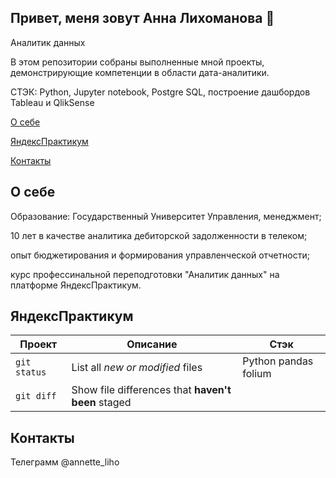 ## Привет, меня зовут Анна Лихоманова 👋
Аналитик данных

В этом репозитории собраны выполненные мной проекты, демонстрирующие компетенции в области дата-аналитики.

СТЭК: Python, Jupyter notebook, Postgre SQL, построение дашбордов Tableau и QlikSense

[О себе](#section1_id)

[ЯндексПрактикум](#section2_id)

[Контакты](#section3_id)

## О себе <a id='section1_id'></a>
Образование: Государственный Университет Управления, менеджмент;

10 лет в качестве аналитика дебиторской задолженности в телеком;

опыт бюджетирования и формирования управленческой отчетности;

курс профессинальной переподготовки "Аналитик данных" на платформе ЯндексПрактикум.

## ЯндексПрактикум <a id='section2_id'></a>

| Проект | Описание | Стэк
| --- | --- | --- |
| `git status` | List all *new or modified* files | Python pandas folium
| `git diff` | Show file differences that **haven't been** staged |


## Контакты <a id='section3_id'></a>
Телеграмм @annette_liho
